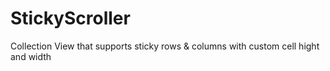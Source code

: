 # StickyScroller
Collection View that supports sticky rows &amp; columns with custom cell hight and width
